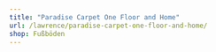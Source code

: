 ```yaml
---
title: "Paradise Carpet One Floor and Home"
url: /lawrence/paradise-carpet-one-floor-and-home/
shop: Fußböden
---
```

